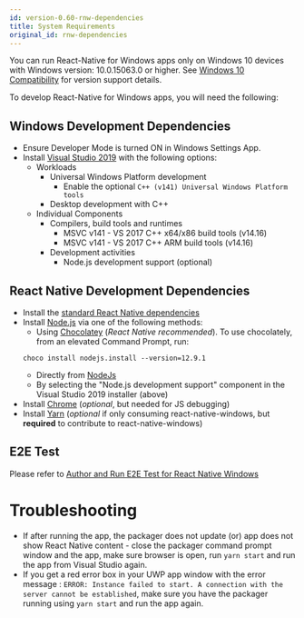 ```yaml
---
id: version-0.60-rnw-dependencies
title: System Requirements
original_id: rnw-dependencies
---
```


You can run React-Native for Windows apps only on Windows 10 devices with Windows version: 10.0.15063.0 or higher. See [Windows 10 Compatibility](win10-compat.md) for version support details.

To develop React-Native for Windows apps, you will need the following:

## Windows Development Dependencies

- Ensure Developer Mode is turned ON in Windows Settings App.
- Install [Visual Studio 2019](https://www.visualstudio.com/downloads) with the following options:
  - Workloads
    - Universal Windows Platform development
      - Enable the optional `C++ (v141) Universal Windows Platform tools`
    - Desktop development with C++
  - Individual Components
    - Compilers, build tools and runtimes
      - MSVC v141 - VS 2017 C++ x64/x86 build tools (v14.16)
      - MSVC v141 - VS 2017 C++ ARM build tools (v14.16)
    - Development activities
      - Node.js development support (optional)

## React Native Development Dependencies

- Install the [standard React Native dependencies](http://facebook.github.io/react-native/docs/getting-started.html#node-python2-jdk)
- Install [Node.js](https://nodejs.org) via one of the following methods:
  - Using [Chocolatey](https://chocolatey.org/) (_React Native recommended_). To use chocolately, from an elevated Command Prompt, run:
  ```
  choco install nodejs.install --version=12.9.1
  ```
  - Directly from [NodeJs](https://nodejs.org/en/download/)
  - By selecting the "Node.js development support" component in the Visual Studio 2019 installer (above)
- Install [Chrome](https://www.google.com/chrome/) (_optional_, but needed for JS debugging)
- Install [Yarn](https://yarnpkg.com/en/docs/install) (_optional_ if only consuming react-native-windows, but **required** to contribute to react-native-windows)

## E2E Test

Please refer to [Author and Run E2E Test for React Native Windows](e2e-test.md)

# Troubleshooting

- If after running the app, the packager does not update (or) app does not show React Native content - close the packager command prompt window and the app, make sure browser is open, run `yarn start` and run the app from Visual Studio again.
- If you get a red error box in your UWP app window with the error message : `ERROR: Instance failed to start. A connection with the server cannot be established`, make sure you have the packager running using `yarn start` and run the app again.
